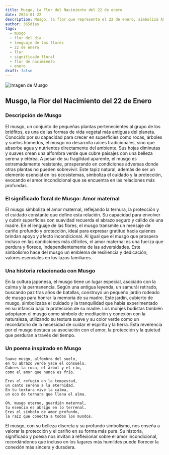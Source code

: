 ```yaml
---
title: Musgo, La Flor del Nacimiento del 22 de enero
date: 2024-01-22
description: Musgo, la flor que representa el 22 de enero, simboliza Amor maternal. Descubre su fascinante historia, significado en el lenguaje de las flores y una poesía que celebra su belleza.
author: 365días
tags:
  - musgo
  - flor del día
  - lenguaje de las flores
  - 22 de enero
  - flor
  - significado floral
  - flor de nacimiento
  - enero
draft: false
---
```



![Imagen de Musgo](https://cdn.pixabay.com/photo/2020/10/01/22/31/moss-5619857_640.jpg#center)


## Musgo, la Flor del Nacimiento del 22 de Enero

### Descripción de Musgo

El musgo, un conjunto de pequeñas plantas pertenecientes al grupo de los briófitos, es una de las formas de vida vegetal más antiguas del planeta. Conocido por su capacidad para crecer en superficies como rocas, árboles y suelos húmedos, el musgo no desarrolla raíces tradicionales, sino que absorbe agua y nutrientes directamente del ambiente. Sus hojas diminutas y suaves crean una alfombra verde que cubre paisajes con una belleza serena y etérea. A pesar de su fragilidad aparente, el musgo es extremadamente resistente, prosperando en condiciones adversas donde otras plantas no pueden sobrevivir. Este tapiz natural, además de ser un elemento esencial en los ecosistemas, simboliza el cuidado y la protección, evocando el amor incondicional que se encuentra en las relaciones más profundas.

### El significado floral de Musgo: Amor maternal

El musgo simboliza el amor maternal, reflejando la ternura, la protección y el cuidado constante que define esta relación. Su capacidad para envolver y cubrir superficies con suavidad recuerda el abrazo seguro y cálido de una madre. En el lenguaje de las flores, el musgo transmite un mensaje de cariño profundo y protección, ideal para expresar gratitud hacia quienes brindan apoyo y afecto incondicional. Al igual que el musgo que prospera incluso en las condiciones más difíciles, el amor maternal es una fuerza que perdura y florece, independientemente de las adversidades. Este simbolismo hace del musgo un emblema de resiliencia y dedicación, valores esenciales en los lazos familiares.

### Una historia relacionada con Musgo

En la cultura japonesa, el musgo tiene un lugar especial, asociado con la calma y la permanencia. Según una antigua leyenda, un samurái retirado, buscando paz tras años de batallas, construyó un pequeño jardín rodeado de musgo para honrar la memoria de su madre. Este jardín, cubierto de musgo, simbolizaba el cuidado y la tranquilidad que había experimentado en su infancia bajo la protección de su madre. Los monjes budistas también adoptaron el musgo como símbolo de meditación y conexión con la naturaleza, utilizando su textura suave y su color verde como un recordatorio de la necesidad de cuidar el espíritu y la tierra. Esta reverencia por el musgo destaca su asociación con el amor, la protección y la quietud que perduran a través del tiempo.

### Un poema inspirado en Musgo

```
Suave musgo, alfombra del suelo,  
en tu abrazo verde yace el consuelo.  
Cubres la roca, el árbol y el río,  
como el amor que nunca es frío.  

Eres el refugio en la tempestad,  
un canto sereno a la eternidad.  
En tu textura vive la calma,  
un eco de ternura que llena el alma.  

Oh, musgo eterno, guardián maternal,  
tu esencia es abrigo en lo terrenal.  
Eres el símbolo de amor profundo,  
la raíz que conecta a todos los mundos.  
```

El musgo, con su belleza discreta y su profundo simbolismo, nos enseña a valorar la protección y el cariño en su forma más pura. Su historia, significado y poesía nos invitan a reflexionar sobre el amor incondicional, recordándonos que incluso en los lugares más humildes puede florecer la conexión más sincera y duradera.